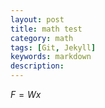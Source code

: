```yaml
---
layout: post
title: math test
category: math
tags: [Git, Jekyll]
keywords: markdown
description:
---
```


$F=Wx$



